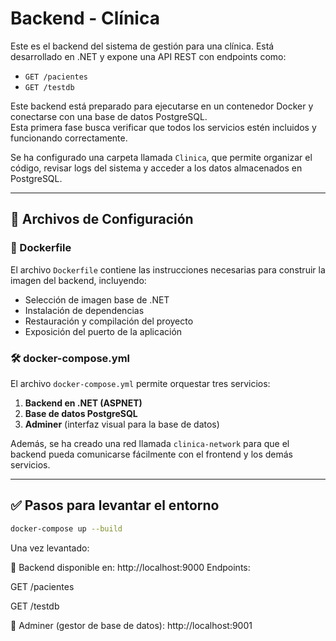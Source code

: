 # Backend - Clínica

Este es el backend del sistema de gestión para una clínica. Está desarrollado en .NET y expone una API REST con endpoints como:

- `GET /pacientes`
- `GET /testdb`

Este backend está preparado para ejecutarse en un contenedor Docker y conectarse con una base de datos PostgreSQL.  
Esta primera fase busca verificar que todos los servicios estén incluidos y funcionando correctamente.

Se ha configurado una carpeta llamada `Clinica`, que permite organizar el código, revisar logs del sistema y acceder a los datos almacenados en PostgreSQL.

---

## 📁 Archivos de Configuración

### 🐳 Dockerfile

El archivo `Dockerfile` contiene las instrucciones necesarias para construir la imagen del backend, incluyendo:

- Selección de imagen base de .NET
- Instalación de dependencias
- Restauración y compilación del proyecto
- Exposición del puerto de la aplicación

### 🛠️ docker-compose.yml

El archivo `docker-compose.yml` permite orquestar tres servicios:

1. **Backend en .NET (ASPNET)**
2. **Base de datos PostgreSQL**
3. **Adminer** (interfaz visual para la base de datos)

Además, se ha creado una red llamada `clinica-network` para que el backend pueda comunicarse fácilmente con el frontend y los demás servicios.

---

## ✅ Pasos para levantar el entorno

```bash
docker-compose up --build
```

Una vez levantado:

🔹 Backend disponible en: http://localhost:9000
Endpoints:

GET /pacientes

GET /testdb

🔹 Adminer (gestor de base de datos): http://localhost:9001

